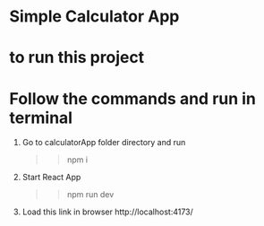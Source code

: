 # Simple Calculator App

# to run this project 
# Follow the commands and run in terminal

1. Go to calculatorApp folder directory and run
    >> npm i
3. Start React App
    >> npm run dev
4. Load this link in browser
    http://localhost:4173/